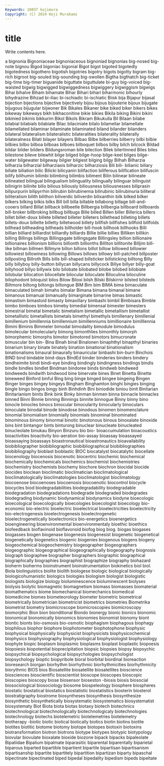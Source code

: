```yaml
---
Keywords: 10037 kojimura
Copyright: (C) 2024 Koji Murakami
---
```


# title

Write contents here.



a bignonia
Bignoniaceae bignoniaceous bignoniad bignonias big-nosed big-note bignou Bigod bigoniac bigonial
Bigot bigot bigoted bigotedly bigotedness bigothero bigotish bigotries bigotry bigots
bigotty bigram big-rich bigroot big-souled big-sounding big-swollen Bigtha bigthatch big-ticket
big-time big-timer biguanide biguttate biguttulate bi-guy big-voiced big-waisted bigwig bigwigged
bigwiggedness bigwiggery bigwiggism bigwigs Bihai bihalve Biham bihamate Bihar Bihari
bihari biharmonic bihourly bihydrazine Bihzad bi-iliac bi-ischiadic bi-ischiatic Biisk bija
Bijapur bijasal bijection bijections bijective bijectively bijou bijous bijouterie bijoux
bijugate bijugous bijugular bijwoner Bik Bikales Bikaner bike biked biker
bikers bikes bikeway bikeways bikh bikhaconitine bikie bikies Bikila biking
Bikini bikini bikinied bikinis bikkurim Bikol Bikols Bikram Bikukulla Bil
Bilaan bilabe bilabial bilabials bilabiate Bilac bilaciniate bilalo bilamellar bilamellate
bilamellated bilaminar bilaminate bilaminated biland bilander bilanders bilateral bilateralism bilateralistic
bilateralities bilaterality bilaterally bilateralness Bilati bilayer bilayers Bilbao Bilbe bilberries
bilberry bilbi bilbie bilbies bilbo bilboa bilboas bilboes bilboquet bilbos
bilby bilch bilcock Bildad bildar bilder bilders Bildungsroman bile bilection
Bilek bilertinned Biles biles bilestone bileve bilewhit bilge bilged bilge-hoop
bilge-keel bilges bilge-water bilgewater bilgeway bilgier bilgiest bilging bilgy Bilhah
Bilharzia bilharzia bilharzial bilharziasis bilharzic bilharziosis Bili bili- bilianic biliary
biliate biliation bilic Bilicki bilicyanin bilifaction biliferous bilification bilifuscin bilify
bilihumin bilimbi bilimbing bilimbis biliment Bilin bilinear bilineate bilineated bilingual
bilingualism bilinguality bilingually bilinguar bilinguist bilinigrin bilinite bilio bilious biliously
biliousness biliousnesses biliprasin bilipurpurin bilipyrrhin bilirubin bilirubinemia bilirubinic bilirubinuria biliteral
biliteralism bilith bilithon biliverdic biliverdin bilixanthin bilk bilked bilker bilkers
bilking bilkis bilks Bill bill billa billable billabong billage bill-and-cooers
billard Billat billback billbeetle Billbergia billbergia billboard billboards bill-broker billbroking
billbug billbugs Bille billed Billen biller Billerica billers billet billet-doux
billete billeted billeter billeters billethead billeting billets billets-doux billette billetty
billetwood billety billfish billfishes billfold billfolds billhead billheading billheads billholder
bill-hook billhook billhooks Billi billian billiard billiardist billiardly billiards Billie
billie billies Billiken billikin billing Billings billings Billingsgate billingsgate Billingsley
billion billionaire billionaires billionism billions billionth billionths Billiton billitonite Billjim
bill-like billman billmen Billmyre billon billons billot billow billowed billowier
billowiest billowiness billowing Billows billows billowy bill-patched billposter billposting Billroth
Bills bills bill-shaped billsticker billsticking billtong Billy billy billyboy billy-button
billycan billycans billycock Billye billyer billy-goat billyhood billyo billywix bilo
bilobate bilobated bilobe bilobed bilobiate bilobular bilocation bilocellate bilocular biloculate
Biloculina biloculine bilophodont biloquist bilos Bilow Biloxi bilsh Bilski Bilskirnir
bilsted bilsteds Biltmore biltong biltongs biltongue BIM Bim bim BIMA
bima bimaculate bimaculated bimah bimahs bimalar Bimana bimana bimanal bimane
bimanous bimanual bimanually bimarginate bimarine bimas bimastic bimastism bimastoid bimasty
bimaxillary bimbashi bimbil Bimbisara Bimble bimbo bimboes bimbos bimeby bimedial
bimensal bimester bimesters bimestrial bimetal bimetalic bimetalism bimetallic bimetallism bimetallist
bimetallistic bimetallists bimetals bimethyl bimethyls bimillenary bimillenial bimillenium bimillennia bimillennium
bimillenniums bimillionaire bimilllennia Bimini Biminis Bimmeler bimodal bimodality bimodule bimodulus
bimolecular bimolecularly bimong bimonthlies bimonthly bimorph bimorphemic bimorphs bimotor bimotored
bimotors bimucronate bimuscular bin bin- Bina Binah binal Binalonen binaphthyl
binapthyl binaries binarium binary binate binately bination binational binationalism binationalisms
binaural binaurally binauricular binbashi bin-burn Binchois BIND bind bindable bind-days
BIndEd binder binderies binders bindery bindheimite bindi bindi-eye binding bindingly
bindingness bindings bindis bindle bindles bindlet Bindman bindoree binds bindweb
bindweed bindweeds bindwith bindwood bine binervate bines Binet Binetta Binette
bineweed Binford binful Bing bing binge binged bingee bingeing Bingen
Binger binges bingey bingeys Bingham Binghamton binghi bingies binging bingle
bingo bingos bingy binh Binhdinh Bini biniodide biniou binit Binitarian
Binitarianism binits Bink bink Binky binman binmen binna binnacle binnacles
binned Binni Binnie binning Binnings binnite binnogue Binny binny bino
binocle binocles binocs binocular binocularity binocularly binoculars binoculate binodal binode
binodose binodous binomen binomenclature binomial binomialism binomially binomials binominal binominated
binominous binomy binormal binotic binotonous binous binoxalate binoxide bins bint
bintangor bints binturong binuclear binucleate binucleated binucleolate binukau Binyon Binzuru
bio bio- bioaccumulation bioacoustics bioactivities bioactivity bio-aeration bio-assay bioassay bioassayed
bioassaying bioassays bioastronautical bioastronautics bioavailability biobibliographer biobibliographic biobibliographical biobibliographies biobibliography
bioblast bioblastic BIOC biocatalyst biocatalytic biocellate biocenology biocenosis biocenotic biocentric
biochemic biochemical biochemically biochemicals biochemics biochemist biochemistries biochemistry biochemists biochemy
biochore biochron biocidal biocide biocides bioclean bioclimatic bioclimatician bioclimatological bioclimatologically
bioclimatologies bioclimatologist bioclimatology biocoenose biocoenoses biocoenosis biocoenotic biocontrol biocycle biocycles
biod biodegradabilities biodegradability biodegradable biodegradation biodegradations biodegrade biodegraded biodegrades biodegrading
biodynamic biodynamical biodynamics biodyne bioecologic bioecological bioecologically bioecologies bioecologist bioecology
bio-economic bio-electric bioelectric bioelectrical bioelectricities bioelectricity bio-electrogenesis bioelectrogenesis bioelectrogenetic bioelectrogenetically
bioelectronics bio-energetics bioenergetics bioengineering bioenvironmental bioenvironmentaly bioethic bioethics biofeedback bioflavinoid
bioflavonoid biofog biog biog. biogas biogases biogasses biogen biogenase biogenesis
biogenesist biogenetic biogenetical biogenetically biogenetics biogenic biogenies biogenous biogens biogeny
biogeochemical biogeochemistry biogeographer biogeographers biogeographic biogeographical biogeographically biogeography biognosis biograph
biographee biographer biographers biographic biographical biographically biographies biographist biographize biography
biohazard bioherm bioherms bioinstrument bioinstrumentation biokinetics biol biol. Biola biolinguistics
biolite biolith biologese biologic biological biologically biologicohumanistic biologics biologies biologism
biologist biologistic biologists biologize biology bioluminescence bioluminescent biolyses biolysis biolytic
biomagnetic biomagnetism biomass biomasses biomaterial biomathematics biome biomechanical biomechanics biomedical
biomedicine biomes biometeorology biometer biometric biometrical biometrically biometrician biometricist biometrics
biometries Biometrika biometrist biometry biomicroscope biomicroscopies biomicroscopy biomorphic Bion bion
bionditional Biondo bionergy bionic bionics bionomic bionomical bionomically bionomics bionomies
bionomist bionomy biont biontic bionts bio-osmosis bio-osmotic biophagism biophagous biophagy
biophilous biophor biophore biophotometer biophotophone biophysic biophysical biophysically biophysicist biophysicists
biophysicochemical biophysics biophysiography biophysiological biophysiologist biophysiology biophyte biopic bioplasm bioplasmic
bioplasms bioplast bioplastic biopoesis biopoiesis biopotential bioprecipitation biopsic biopsies biopsy
biopsychic biopsychical biopsychological biopsychologies biopsychologist biopsychology bioptic biopyribole bioral biorbital
biordinal bioreaction bioresearch biorgan biorhythm biorhythmic biorhythmicities biorhythmicity biorythmic BIOS
bios Biosatellite biosatellite biosatellites bioscience biosciences bioscientific bioscientist bioscope bioscopes
bioscopic bioscopies bioscopy biose biosensor bioseston -biosis biosis biosocial biosociological
biosociology biosome biospeleology biosphere biospheres biostatic biostatical biostatics biostatistic biostatistics
biosterin biosterol biostratigraphy biostrome biosyntheses biosynthesis biosynthesize biosynthetic biosynthetically biosystematic
biosystematics biosystematist biosystematy Biot Biota biota biotas biotaxy biotech biotechnics
biotechnological biotechnologically biotechnologicaly biotechnologies biotechnology biotechs biotelemetric biotelemetries biotelemetry biotherapy
-biotic biotic biotical biotically biotics biotin biotins biotite biotites biotitic
biotome biotomy biotope biotopes biotoxin biotoxins biotransformation biotron biotrons biotype
biotypes biotypic biotypology biovular biovulate bioxalate bioxide biozone bipack bipacks
bipaleolate Bipaliidae Bipalium bipalmate biparasitic biparental biparentally biparietal biparous biparted
bipartible bipartient bipartile bipartisan bipartisanism bipartisanship bipartite bipartitely bipartition bipartizan
biparty bipaschal bipectinate bipectinated biped bipedal bipedality bipedism bipeds bipeltate
